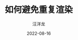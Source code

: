 ---
layout: post
title: "如何避免重复渲染"
subtitle: ""
date: 2022-08-16
author: "汪洋龙"
categories: [React]
image: "img/react-bg.jpg"
---